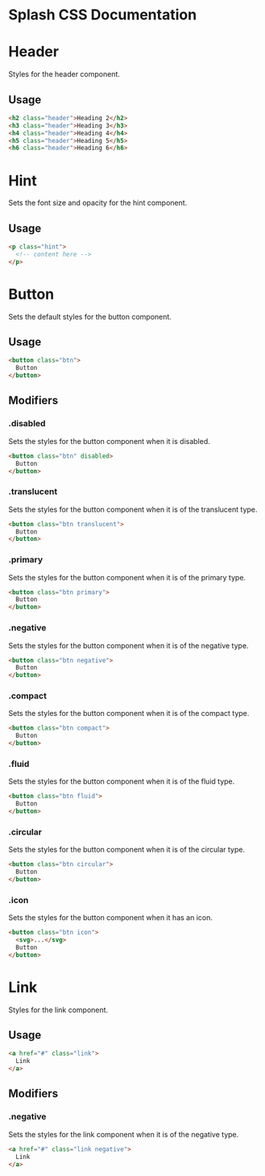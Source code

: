 # Splash CSS Documentation

# Header
Styles for the header component.

## Usage
```html
<h2 class="header">Heading 2</h2>
<h3 class="header">Heading 3</h3>
<h4 class="header">Heading 4</h4>
<h5 class="header">Heading 5</h5>
<h6 class="header">Heading 6</h6>
```

# Hint
Sets the font size and opacity for the hint component.

## Usage
```html
<p class="hint">
  <!-- content here -->
</p>
```

# Button
Sets the default styles for the button component.

## Usage
```html
<button class="btn">
  Button
</button>
```

## Modifiers

### .disabled
Sets the styles for the button component when it is disabled.
```html
<button class="btn" disabled>
  Button
</button>
```

### .translucent
Sets the styles for the button component when it is of the translucent type.
```html
<button class="btn translucent">
  Button
</button>
```

### .primary
Sets the styles for the button component when it is of the primary type.
```html
<button class="btn primary">
  Button
</button>
```

### .negative
Sets the styles for the button component when it is of the negative type.
```html
<button class="btn negative">
  Button
</button>
```

### .compact
Sets the styles for the button component when it is of the compact type.
```html
<button class="btn compact">
  Button
</button>
```

### .fluid
Sets the styles for the button component when it is of the fluid type.
```html
<button class="btn fluid">
  Button
</button>
```

### .circular
Sets the styles for the button component when it is of the circular type.
```html
<button class="btn circular">
  Button
</button>
```

### .icon
Sets the styles for the button component when it has an icon.
```html
<button class="btn icon">
  <svg>...</svg>
  Button
</button>
```

# Link
Styles for the link component.

## Usage
```html
<a href="#" class="link">
  Link
</a>
```

## Modifiers

### .negative
Sets the styles for the link component when it is of the negative type.
```html
<a href="#" class="link negative">
  Link
</a>
```